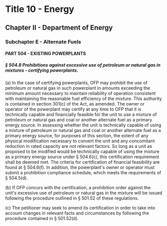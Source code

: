 
# Title 10 - Energy
## Chapter II - Department of Energy
### Subchapter E - Alternate Fuels
#### PART 504 - EXISTING POWERPLANTS
##### § 504.8 Prohibitions against excessive use of petroleum or natural gas in mixtures - certifying powerplants.

(a) In the case of certifying powerplants, OFP may prohibit the use of petroleum or natural gas in such powerplant in amounts exceeding the minimum amount necessary to maintain reliability of operation consistent with maintaining the reasonable fuel efficiency of the mixture. This authority is contained in section 301(c) of the Act, as amended. The owner or operator of the powerplant may certify at any time to OFP that it is technically capable and financially feasible for the unit to use a mixture of petroleum or natural gas and coal or another alternate fuel as a primary energy source. In assessing whether the unit is technically capable of using a mixture of petroleum or natural gas and coal or another alternate fuel as a primary energy source, for purposes of this section, the extent of any physical modification necessary to convert the unit and any concomitant reduction in rated capacity are not relevant factors. So long as a unit as proposed to be modified would be technically capable of using the mixture as a primary energy source under § 504.6(c), this certification requirement shall be deemed met. The criteria for certification of financial feasibility are found at § 504.6(f). In addition, the powerplant's owner or operator must submit a prohibition compliance schedule, which meets the requirements of § 504.5(d).

(b) If OFP concurs with the certification, a prohibition order against the unit's excessive use of petroleum or natural gas in the mixture will be issued following the procedure outlined in § 501.52 of these regulations.

(c) The petitioner may seek to amend its certification in order to take into account changes in relevant facts and circumstances by following the procedure contained in § 501.52(d).
